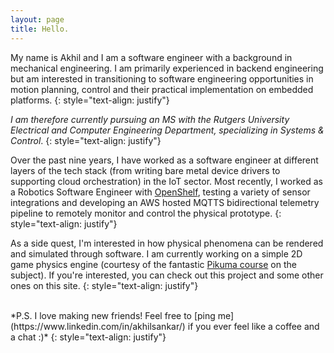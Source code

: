 ```yaml
---
layout: page
title: Hello.
---
```


My name is Akhil and I am a software engineer with a background in mechanical engineering. I am primarily experienced in backend engineering  but am interested in transitioning to software engineering opportunities in motion planning, control and their practical implementation on embedded platforms. 
{: style="text-align: justify"}

*I am therefore currently pursuing an MS with the Rutgers University Electrical and Computer Engineering Department, specializing in Systems & Control*.
{: style="text-align: justify"}

Over the past nine years, I have worked as a software engineer at different layers of the tech stack (from writing bare metal device drivers to supporting cloud orchestration) in the IoT sector. Most recently, I worked as a Robotics Software Engineer with [OpenShelf](https://www.opshelf.com/), testing a variety of sensor integrations and developing an AWS hosted MQTTS bidirectional telemetry pipeline to remotely monitor and control the physical prototype.
{: style="text-align: justify"}

As a side quest, I'm interested in how physical phenomena can be rendered and simulated through software. I am currently working on a simple 2D game physics engine (courtesy of the fantastic [Pikuma course](https://pikuma.com/courses/game-physics-engine-programming) on the subject). If you're interested, you can check out this project and some other ones on this site.
{: style="text-align: justify"}

<br>
*P.S. I love making new friends! Feel free to [ping me](https://www.linkedin.com/in/akhilsankar/) if you ever feel like a coffee and a chat :)*
{: style="text-align: justify"}

